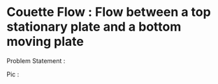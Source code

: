 # Couette Flow : Flow between a top stationary plate and a bottom moving plate

Problem Statement : 

Pic : 

